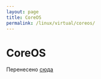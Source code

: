 ```yaml
---
layout: page
title: CoreOS
permalink: /linux/virtual/coreos/
---
```


# CoreOS

Перенесено <a href="/linux/containers/coreos/">сюда</a>
